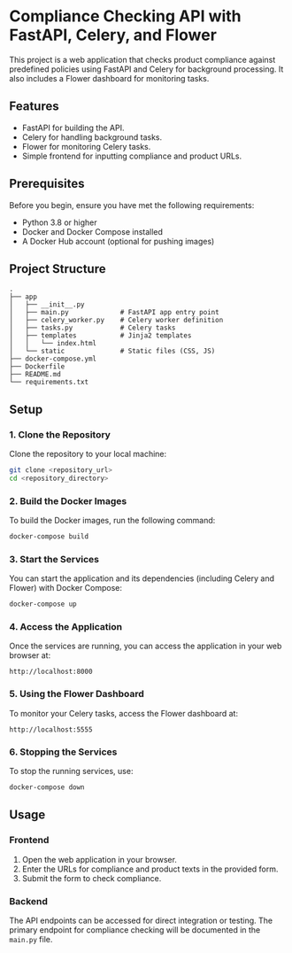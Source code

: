 # Compliance Checking API with FastAPI, Celery, and Flower

This project is a web application that checks product compliance against predefined policies using FastAPI and Celery for background processing. It also includes a Flower dashboard for monitoring tasks.

## Features

- FastAPI for building the API.
- Celery for handling background tasks.
- Flower for monitoring Celery tasks.
- Simple frontend for inputting compliance and product URLs.

## Prerequisites

Before you begin, ensure you have met the following requirements:

- Python 3.8 or higher
- Docker and Docker Compose installed
- A Docker Hub account (optional for pushing images)

## Project Structure

```
.
├── app
│   ├── __init__.py
│   ├── main.py             # FastAPI app entry point
│   ├── celery_worker.py    # Celery worker definition
│   ├── tasks.py            # Celery tasks
│   ├── templates           # Jinja2 templates
│   │   └── index.html
│   └── static              # Static files (CSS, JS)
├── docker-compose.yml
├── Dockerfile
├── README.md
└── requirements.txt
```

## Setup

### 1. Clone the Repository

Clone the repository to your local machine:

```bash
git clone <repository_url>
cd <repository_directory>
```

### 2. Build the Docker Images

To build the Docker images, run the following command:

```bash
docker-compose build
```

### 3. Start the Services

You can start the application and its dependencies (including Celery and Flower) with Docker Compose:

```bash
docker-compose up
```

### 4. Access the Application

Once the services are running, you can access the application in your web browser at:

```
http://localhost:8000
```

### 5. Using the Flower Dashboard

To monitor your Celery tasks, access the Flower dashboard at:

```
http://localhost:5555
```

### 6. Stopping the Services

To stop the running services, use:

```bash
docker-compose down
```

## Usage

### Frontend

1. Open the web application in your browser.
2. Enter the URLs for compliance and product texts in the provided form.
3. Submit the form to check compliance.

### Backend

The API endpoints can be accessed for direct integration or testing. The primary endpoint for compliance checking will be documented in the `main.py` file.